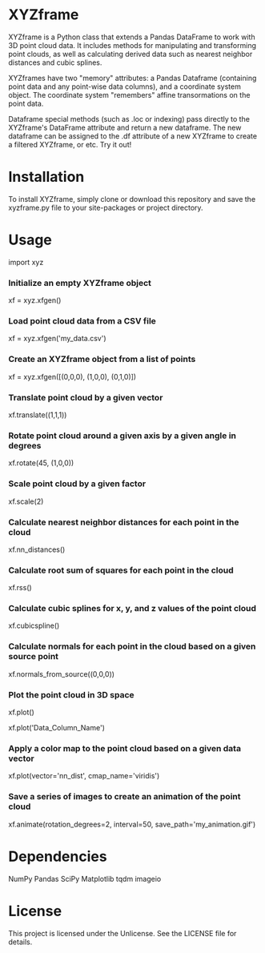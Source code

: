 # XYZframe
XYZframe is a Python class that extends a Pandas DataFrame to work with 3D point cloud data. It includes methods for manipulating and transforming point clouds, as well as calculating derived data such as nearest neighbor distances and cubic splines.

XYZframes have two "memory" attributes: a Pandas Dataframe (containing point data and any point-wise data columns), and a coordinate system object. The coordinate system "remembers" affine transormations on the point data.

Dataframe special methods (such as .loc or indexing) pass directly to the XYZframe's DataFrame attribute and return a new dataframe. The new dataframe can be assigned to the .df attribute of a new XYZframe to create a filtered XYZframe, or etc. Try it out!

# Installation
To install XYZframe, simply clone or download this repository and save the xyzframe.py file to your site-packages or project directory.

# Usage
import xyz

### Initialize an empty XYZframe object
xf = xyz.xfgen()

### Load point cloud data from a CSV file
xf = xyz.xfgen('my_data.csv')

### Create an XYZframe object from a list of points
xf = xyz.xfgen([(0,0,0), (1,0,0), (0,1,0)])

### Translate point cloud by a given vector
xf.translate((1,1,1))

### Rotate point cloud around a given axis by a given angle in degrees
xf.rotate(45, (1,0,0))

### Scale point cloud by a given factor
xf.scale(2)

### Calculate nearest neighbor distances for each point in the cloud
xf.nn_distances()

### Calculate root sum of squares for each point in the cloud
xf.rss()

### Calculate cubic splines for x, y, and z values of the point cloud
xf.cubicspline()

### Calculate normals for each point in the cloud based on a given source point
xf.normals_from_source((0,0,0))

### Plot the point cloud in 3D space
xf.plot()

xf.plot('Data_Column_Name')

### Apply a color map to the point cloud based on a given data vector
xf.plot(vector='nn_dist', cmap_name='viridis')

### Save a series of images to create an animation of the point cloud
xf.animate(rotation_degrees=2, interval=50, save_path='my_animation.gif')

# Dependencies
NumPy
Pandas
SciPy
Matplotlib
tqdm
imageio

# License
This project is licensed under the Unlicense. See the LICENSE file for details.

